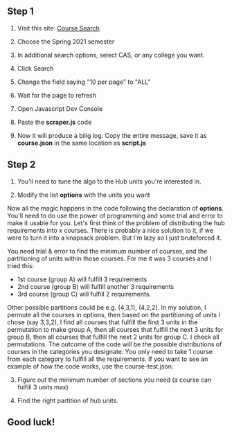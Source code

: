 ## Step 1
1. Visit this site:
[Course Search](https://www.bu.edu/phpbin/course-search)

2. Choose the Spring 2021 semester
3. In additional search options, select CAS, or any college you want.
4. Click Search
5. Change the field saying "10 per page" to "ALL"
6. Wait for the page to refresh
7. Open Javascript Dev Console
8. Paste the __scraper.js__ code
9. Now it will produce a biiig log. Copy the entire message, save it as __course.json__ in the same location as __script.js__

## Step 2
1. You'll need to tune the algo to the Hub units you're interested in.

2. Modify the list __options__ with the units you want

Now all the magic happens in the code following the declaration of __options__. You'll need to do use the power of programming and some trial and error to make it usable for you. Let's first think of the problem of distributing the hub requirements into x courses. There is probably a nice solution to it, if we were to turn it into a knapsack problem. But I'm lazy so I just bruteforced it.

You need trial & error to find the minimum number of courses, and the partitioning of units within those courses. For me it was 3 courses and I tried this:
- 1st course (group A) will fulfill 3 requirements
- 2nd course (group B) will fulfill another 3 requirements
- 3rd course (group C) will fulfill 2 requirements.

Other possible partitions could be e.g. (4,3,1), (4,2,2). In my solution, I permute all the courses in options, then based on the partitioning of units I chose (say 3,3,2), I find all courses that fulfill the first 3 units in the permutation to make group A, then all courses that fulfill the next 3 units for group B, then all courses that fulfill the next 2 units for group C. I check all permutations. The outcome of the code will be the possible distributions of courses in the categories you designate. You only need to take 1 course from each category to fulfill all the requirements. If you want to see an example of how the code works, use the course-test.json.

3. Figure out the minimum number of sections you need (a course can fulfill 3 units max)

4. Find the right partition of hub units.

## Good luck!
